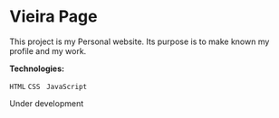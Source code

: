 # Vieira Page

This project is my Personal website. 
Its purpose is to make known my profile and my work.


**Technologies:**

`HTML`
`CSS `
`JavaScript`
 

Under development
